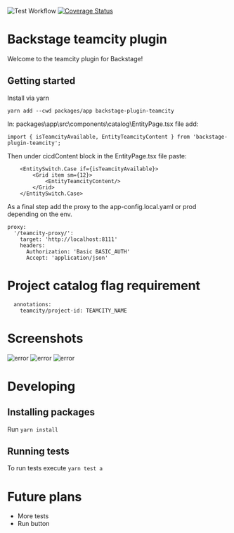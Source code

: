![Test Workflow](https://github.com/Weyn/backstage-teamcity/actions/workflows/main.yml/badge.svg)
[![Coverage Status](https://coveralls.io/repos/github/Weyn/backstage-teamcity/badge.svg?branch=main)](https://coveralls.io/github/Weyn/backstage-teamcity?branch=main)

# Backstage teamcity plugin

Welcome to the teamcity plugin for Backstage!

## Getting started
Install via yarn
```
yarn add --cwd packages/app backstage-plugin-teamcity
```

In: packages\app\src\components\catalog\EntityPage.tsx file add:
```
import { isTeamcityAvailable, EntityTeamcityContent } from 'backstage-plugin-teamcity';
```

Then under cicdContent block in the EntityPage.tsx file paste:
```
    <EntitySwitch.Case if={isTeamcityAvailable}>
        <Grid item sm={12}>
            <EntityTeamcityContent/>
        </Grid>
    </EntitySwitch.Case>
```

As a final step add the proxy to the app-config.local.yaml or prod depending on the env.

```
proxy:
  '/teamcity-proxy/':
    target: 'http://localhost:8111'
    headers:
      Authorization: 'Basic BASIC_AUTH'
      Accept: 'application/json'
```

# Project catalog flag requirement
```
  annotations:
    teamcity/project-id: TEAMCITY_NAME
```

# Screenshots
![error](https://github.com/Weyn/backstage-teamcity/blob/main/assets/sample.jpg)
![error](https://github.com/Weyn/backstage-teamcity/blob/main/assets/history.jpg)
![error](https://github.com/Weyn/backstage-teamcity/blob/main/assets/log.jpg)

# Developing

## Installing packages
Run `yarn install`

## Running tests

To run tests execute `yarn test a`

# Future plans
* More tests
* Run button